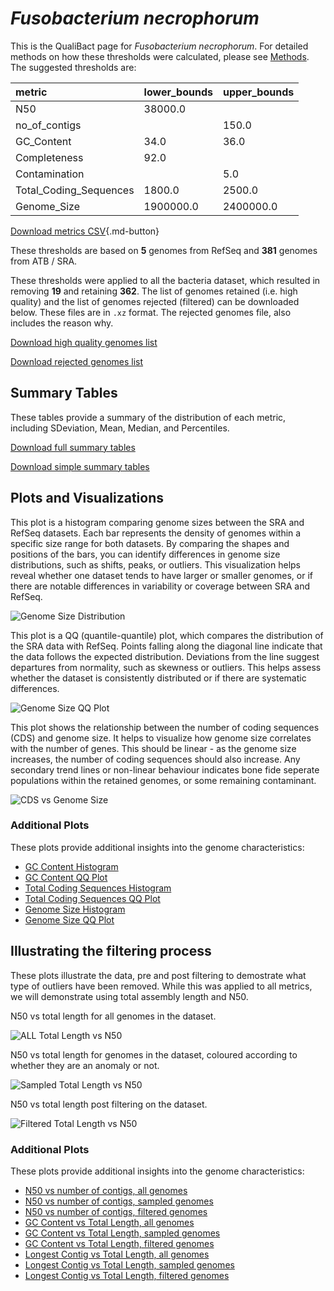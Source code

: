 # *Fusobacterium necrophorum*

This is the QualiBact page for *Fusobacterium necrophorum*. For detailed methods on how these thresholds were calculated, please see [Methods](../../methods.md).
The suggested thresholds are: 

| metric                 | lower_bounds   | upper_bounds   |
|:-----------------------|:---------------|:---------------|
| N50                    | 38000.0        |                |
| no_of_contigs          |                | 150.0          |
| GC_Content             | 34.0           | 36.0           |
| Completeness           | 92.0           |                |
| Contamination          |                | 5.0            |
| Total_Coding_Sequences | 1800.0         | 2500.0         |
| Genome_Size            | 1900000.0      | 2400000.0      |

[Download metrics CSV](Fusobacterium_necrophorum_metrics.csv){.md-button}


These thresholds are based on **5** genomes from RefSeq and **381** genomes from ATB / SRA.

These thresholds were applied to all the bacteria dataset, which resulted in removing **19** and retaining **362**.
The list of genomes retained (i.e. high quality) and the list of genomes rejected (filtered) can be downloaded below. These files are in `.xz` format. The rejected genomes file, also includes the reason why.

[Download high quality genomes list](Fusobacterium_necrophorum_high_quality_genomes.csv.xz)


[Download rejected genomes list](Fusobacterium_necrophorum_filtered_out_genomes.csv.xz)



## Summary Tables
These tables provide a summary of the distribution of each metric, including SDeviation, Mean, Median, and Percentiles.

[Download full summary tables](summary.csv)

[Download simple summary tables](selected_summary.csv)

## Plots and Visualizations

This plot is a histogram comparing genome sizes between the SRA and RefSeq datasets. Each bar represents the density of genomes within a specific size range for both datasets. By comparing the shapes and positions of the bars, you can identify differences in genome size distributions, such as shifts, peaks, or outliers. This visualization helps reveal whether one dataset tends to have larger or smaller genomes, or if there are notable differences in variability or coverage between SRA and RefSeq.

![Genome Size Distribution](Genome_Size_refseq_histogram_kde.png)

This plot is a QQ (quantile-quantile) plot, which compares the distribution of the SRA data with RefSeq. Points falling along the diagonal line indicate that the data follows the expected distribution. Deviations from the line suggest departures from normality, such as skewness or outliers. This helps assess whether the dataset is consistently distributed or if there are systematic differences.

![Genome Size QQ Plot](Genome_Size_refseq_qqplot.png)

This plot shows the relationship between the number of coding sequences (CDS) and genome size. It helps to visualize how genome size correlates with the number of genes. This should be linear - as the genome size increases, the number of coding sequences should also increase. Any secondary trend lines or non-linear behaviour indicates bone fide seperate populations within the retained genomes, or some remaining contaminant. 

![CDS vs Genome Size](Fusobacterium_necrophorum_CDS_vs_Genome_Size.png)

### Additional Plots

These plots provide additional insights into the genome characteristics:

- [GC Content Histogram](GC_Content_refseq_histogram_kde.png)
- [GC Content QQ Plot](GC_Content_refseq_qqplot.png)
- [Total Coding Sequences Histogram](Total_Coding_Sequences_refseq_histogram_kde.png)
- [Total Coding Sequences QQ Plot](Total_Coding_Sequences_refseq_qqplot.png)
- [Genome Size Histogram](Genome_Size_refseq_histogram_kde.png)
- [Genome Size QQ Plot](Genome_Size_refseq_qqplot.png)
## Illustrating the filtering process
These plots illustrate the data, pre and post filtering to demostrate what type of outliers have been removed. While this was applied to all metrics, we will demonstrate using total assembly length and N50.

N50 vs total length for all genomes in the dataset.

![ALL Total Length vs N50](Fusobacterium_necrophorum_all_total_length_N50.png)

N50 vs total length for genomes in the dataset, coloured according to whether they are an anomaly or not.

![Sampled Total Length vs N50](Fusobacterium_necrophorum_sample_total_length_N50.png)

N50 vs total length post filtering on the dataset.

![Filtered Total Length vs N50](Fusobacterium_necrophorum_filt_total_length_N50.png)

### Additional Plots

These plots provide additional insights into the genome characteristics:

- [N50 vs number of contigs, all genomes](Fusobacterium_necrophorum_all_N50_number.png)
- [N50 vs number of contigs, sampled genomes](Fusobacterium_necrophorum_sample_N50_number.png)
- [N50 vs number of contigs, filtered genomes](Fusobacterium_necrophorum_filt_N50_number.png)
- [GC Content vs Total Length, all genomes](Fusobacterium_necrophorum_all_total_length_GC_Content.png)
- [GC Content vs Total Length, sampled genomes](Fusobacterium_necrophorum_sample_total_length_GC_Content.png)
- [GC Content vs Total Length, filtered genomes](Fusobacterium_necrophorum_filt_total_length_GC_Content.png)
- [Longest Contig vs Total Length, all genomes](Fusobacterium_necrophorum_all_total_length_longest.png)
- [Longest Contig vs Total Length, sampled genomes](Fusobacterium_necrophorum_sample_total_length_longest.png)
- [Longest Contig vs Total Length, filtered genomes](Fusobacterium_necrophorum_filt_total_length_longest.png)
